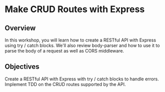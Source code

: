 # Make CRUD Routes with Express

## Overview

In this workshop, you will learn how to create a RESTful API with Express using try / catch blocks. We'll also review body-parser and how to use it to parse the body of a request as well as CORS middleware.

## Objectives

Create a RESTful API with Express with try / catch blocks to handle errors. Implement TDD on the CRUD routes supported by the API.

